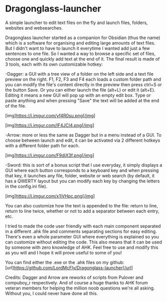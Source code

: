 # Dragonglass-launcher
A simple launcher to edit text files on the fly and launch files, folders, websites and websearches.

Dragonglass launcher started as a companion for Obsidian (thus the name) which is a software for organising and editing large amounts of text files. But I didn't want to have to launch it everytime I wanted add just a few sentences to one file. So I wanted a way to browse a specific set of files, choose one and quickly add text at the end of it. The final result is made of 3 tools, each with its own customizable hotkey:

-Dagger: a GUI with a tree view of a folder on the left side and a text file preview on the right. F1, F2, F3 and F4 each loads a custom folder path and you can modify the file's content directly in the preview then press ctrl+S or the button Save. Or you can either launch the file (alt+L) or edit it (alt+E). Editing it means a new GUI will pop up with an empty edit box. Type or paste anything and when pressing "Save" the text will be added at the end of the file.

[img]https://i.imgur.com/yf4R0su.png[/img]

[img]https://i.imgur.com/IF4JCl4.png[/img]


-Arrow: more or less the same as Dagger but in a menu instead of a GUI. To choose between launch and edit, it can be activated via 2 different hotkeys with a different folder path for each.

[img]https://i.imgur.com/F9diX3f.png[/img]


-Sword: this is sort of a bonus script that I use everyday, it simply displays a GUI where each button corresponds to a keyboard key and when pressing that key, it launches any file, folder, website or web search (by default, it has a QWERTY layout but you can modify each key by changing the letters in the config.ini file).

[img]https://i.imgur.com/x1jVHpc.png[/img]


You can also customize how the text is appended to the file: return to line, return to line twice, whether or not to add a separator between each entry, etc.

I tried to made the code user friendly with each main component separated in a different .ahk file and comments separating sections for easy editing. There's even a whole parameter GUI where everything is explained so you can customize without editing the code. This also means that it can be used by someone with zero knowledge of AHK. Feel free to use and modify this as you will and I hope it will prove useful to some of you!

You can find either the .exe or the .ahk files on my github:
[url]https://github.com/LordMcFly/Dragonglass-launcher[/url]

Credits: Dagger and Arrow are reworks of scripts from Pulover and compuboy_r respectively. And of course a huge thanks to AHK forum veteran members for helping the million noob questions we're all asking. Without you, I could never have done all this.
